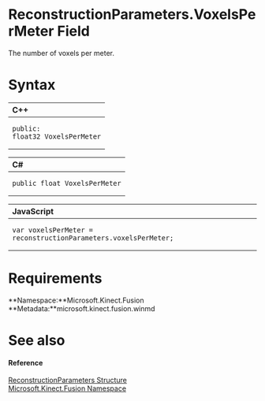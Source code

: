 ReconstructionParameters.VoxelsPerMeter Field  
=============================================  

The number of voxels per meter. <span id="syntaxSection"></span>

Syntax  
======  

<table>
<colgroup>
<col width="100%" />
</colgroup>
<thead>
<tr class="header">
<th align="left">C++</th>
</tr>
</thead>
<tbody>
<tr class="odd">
<td align="left"><pre><code>public:  
float32 VoxelsPerMeter</code></pre></td>
</tr>
</tbody>
</table>

<table>
<colgroup>
<col width="100%" />
</colgroup>
<thead>
<tr class="header">
<th align="left">C#</th>
</tr>
</thead>
<tbody>
<tr class="odd">
<td align="left"><pre><code>public float VoxelsPerMeter</code></pre></td>
</tr>
</tbody>
</table>

<table>
<colgroup>
<col width="100%" />
</colgroup>
<thead>
<tr class="header">
<th align="left">JavaScript</th>
</tr>
</thead>
<tbody>
<tr class="odd">
<td align="left"><pre><code>var voxelsPerMeter = reconstructionParameters.voxelsPerMeter;</code></pre></td>
</tr>
</tbody>
</table>

<span id="requirements"></span>

Requirements  
============  

**Namespace:**Microsoft.Kinect.Fusion  
**Metadata:**microsoft.kinect.fusion.winmd  

<span id="ID4EX"></span>

See also  
========  

<span id="ID4EZ"></span>
#### Reference  

[ReconstructionParameters Structure](../../ReconstructionParameters.md)  
 [Microsoft.Kinect.Fusion Namespace](../../../Kinect.Fusion.md)  



<!--Please do not edit the data in the comment block below.-->
<!--
TOCTitle : VoxelsPerMeter Field
RLTitle : ReconstructionParameters.VoxelsPerMeter Field
KeywordK : VoxelsPerMeter field
KeywordK : ReconstructionParameters.VoxelsPerMeter field
KeywordF : Microsoft.Kinect.Fusion.ReconstructionParameters.VoxelsPerMeter
KeywordF : ReconstructionParameters.VoxelsPerMeter
KeywordF : VoxelsPerMeter
KeywordF : Microsoft.Kinect.Fusion.ReconstructionParameters.VoxelsPerMeter
KeywordA : F:Microsoft.Kinect.Fusion.ReconstructionParameters.VoxelsPerMeter
AssetID : F:Microsoft.Kinect.Fusion.ReconstructionParameters.VoxelsPerMeter
Locale : en-us
CommunityContent : 1
APIType : Managed
APILocation : microsoft.kinect.fusion.winmd
APIName : Microsoft.Kinect.Fusion.ReconstructionParameters.VoxelsPerMeter
TargetOS : Windows
TopicType : kbSyntax
DevLang : VB
DevLang : CSharp
DevLang : JavaScript
DevLang : C++
DocSet : K4Wv2
ProjType : K4Wv2Proj
Technology : Kinect for Windows
Product : Kinect for Windows SDK v2
productversion : 20
-->
